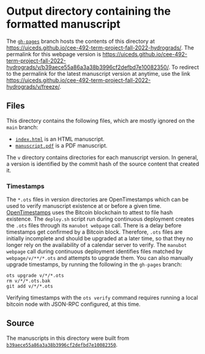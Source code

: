 # Output directory containing the formatted manuscript

The [`gh-pages`](https://github.com/uiceds/cee-492-term-project-fall-2022-hydrograds/tree/gh-pages) branch hosts the contents of this directory at <https://uiceds.github.io/cee-492-term-project-fall-2022-hydrograds/>.
The permalink for this webpage version is <https://uiceds.github.io/cee-492-term-project-fall-2022-hydrograds/v/b39aece55a86a3a38b3996cf2defbd7e10082350/>.
To redirect to the permalink for the latest manuscript version at anytime, use the link <https://uiceds.github.io/cee-492-term-project-fall-2022-hydrograds/v/freeze/>.

## Files

This directory contains the following files, which are mostly ignored on the `main` branch:

+ [`index.html`](index.html) is an HTML manuscript.
+ [`manuscript.pdf`](manuscript.pdf) is a PDF manuscript.

The `v` directory contains directories for each manuscript version.
In general, a version is identified by the commit hash of the source content that created it.

### Timestamps

The `*.ots` files in version directories are OpenTimestamps which can be used to verify manuscript existence at or before a given time.
[OpenTimestamps](https://opentimestamps.org/) uses the Bitcoin blockchain to attest to file hash existence.
The `deploy.sh` script run during continuous deployment creates the `.ots` files through its `manubot webpage` call.
There is a delay before timestamps get confirmed by a Bitcoin block.
Therefore, `.ots` files are initially incomplete and should be upgraded at a later time, so that they no longer rely on the availability of a calendar server to verify.
The `manubot webpage` call during continuous deployment identifies files matched by `webpage/v/**/*.ots` and attempts to upgrade them.
You can also manually upgrade timestamps, by running the following in the `gh-pages` branch:

```shell
ots upgrade v/*/*.ots
rm v/*/*.ots.bak
git add v/*/*.ots
```

Verifying timestamps with the `ots verify` command requires running a local bitcoin node with JSON-RPC configured, at this time.

## Source

The manuscripts in this directory were built from
[`b39aece55a86a3a38b3996cf2defbd7e10082350`](https://github.com/uiceds/cee-492-term-project-fall-2022-hydrograds/commit/b39aece55a86a3a38b3996cf2defbd7e10082350).
